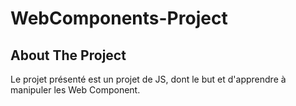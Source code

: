 # WebComponents-Project

<!-- ABOUT THE PROJECT -->
## About The Project
Le projet présenté est un projet de JS, dont le but et d'apprendre à manipuler les Web Component. 

